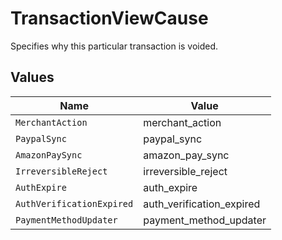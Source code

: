 # TransactionViewCause

Specifies why this particular transaction is voided.


## Values

| Name                      | Value                     |
| ------------------------- | ------------------------- |
| `MerchantAction`          | merchant_action           |
| `PaypalSync`              | paypal_sync               |
| `AmazonPaySync`           | amazon_pay_sync           |
| `IrreversibleReject`      | irreversible_reject       |
| `AuthExpire`              | auth_expire               |
| `AuthVerificationExpired` | auth_verification_expired |
| `PaymentMethodUpdater`    | payment_method_updater    |